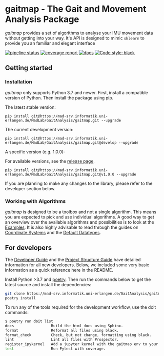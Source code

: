 # gaitmap - The Gait and Movement Analysis Package

*gaitmap* provides a set of algorithms to analyse your IMU movement data without getting into your way.
It's API is designed to mimic `sklearn` to provide you an familiar and elegant interface


[![pipeline status](https://mad-srv.informatik.uni-erlangen.de/MadLab/GaitAnalysis/gaitmap/badges/master/pipeline.svg)](https://mad-srv.informatik.uni-erlangen.de/MadLab/GaitAnalysis/gaitmap/-/commits/master)
[![coverage report](https://mad-srv.informatik.uni-erlangen.de/MadLab/GaitAnalysis/gaitmap/badges/master/coverage.svg)](https://mad-srv.informatik.uni-erlangen.de/MadLab/GaitAnalysis/gaitmap/-/commits/master)
[![docs](https://img.shields.io/badge/docs-online-green.svg)](http://MadLab.mad-pages.informatik.uni-erlangen.de/GaitAnalysis/gaitmap/README.html)
[![Code style: black](https://img.shields.io/badge/code%20style-black-000000.svg)](https://github.com/psf/black)

## Getting started

### Installation

*gaitmap* only supports Python 3.7 and newer.
First, install a compatible version of Python.
Then install the package using pip.

The latest stable version:
```
pip install git@https://mad-srv.informatik.uni-erlangen.de/MadLab/GaitAnalysis/gaitmap.git --upgrade
```

The current development version:
```
pip install git@https://mad-srv.informatik.uni-erlangen.de/MadLab/GaitAnalysis/gaitmap.git@develop --upgrade
```

A specific version (e.g. 1.0.0):

For available versions, see the [release page](https://mad-srv.informatik.uni-erlangen.de/MadLab/GaitAnalysis/gaitmap/-/releases).
```
pip install git@https://mad-srv.informatik.uni-erlangen.de/MadLab/GaitAnalysis/gaitmap.git@v1.0.0 --upgrade
```

If you are planning to make any changes to the library, please refer to the developer section below.

### Working with Algorithms

*gaitmap* is designed to be a toolbox and not a single algorithm.
This means you are expected to pick and use individual algorithms.
A good way to get an overview over the available algorithms and possibilities is to look at the
[Examples](http://madlab.mad-pages.informatik.uni-erlangen.de/GaitAnalysis/gaitmap/auto_examples/index.html).
It is also highly advisable to read through the guides on
[Coordinate Systems](http://madlab.mad-pages.informatik.uni-erlangen.de/GaitAnalysis/gaitmap/guides/Coordinate-Systems.html)
and the
[Default Datatypes](http://madlab.mad-pages.informatik.uni-erlangen.de/GaitAnalysis/gaitmap/guides/Gaitmap-Datatypes.html).

## For developers

The [Developer Guide](http://madlab.mad-pages.informatik.uni-erlangen.de/GaitAnalysis/gaitmap/guides/Development-Guide.html)
and the
[Project Structure Guide](http://madlab.mad-pages.informatik.uni-erlangen.de/GaitAnalysis/gaitmap/guides/Project-Structure.html)
have detailed information for all new developers.
Below, we included some very basic information as a quick reference here in the README.

Install Python >3.7 and [poetry](https://python-poetry.org).
Then run the commands below to get the latest source and install the dependencies:

```bash
git clone https://mad-srv.informatik.uni-erlangen.de/GaitAnalysis/gaitmap.git
poetry install
```

To run any of the tools required for the development workflow, use the doit commands:

```bash
$ poetry run doit list
docs                 Build the html docs using Sphinx.
format               Reformat all files using black.
format_check         Check, but not change, formatting using black.
lint                 Lint all files with Prospector.
register_ipykernel   Add a jupyter kernel with the gaitmap env to your local install.
test                 Run Pytest with coverage.
```